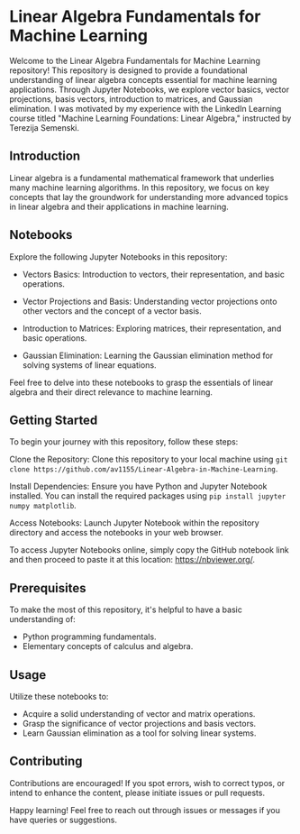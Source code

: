 
# Linear Algebra Fundamentals for Machine Learning

Welcome to the Linear Algebra Fundamentals for Machine Learning repository! This repository is designed to provide a foundational understanding of linear algebra concepts essential for machine learning applications. Through Jupyter Notebooks, we explore vector basics, vector projections, basis vectors, introduction to matrices, and Gaussian elimination. I was motivated by my experience with the LinkedIn Learning course titled "Machine Learning Foundations: Linear Algebra," instructed by Terezija Semenski.

## Introduction

Linear algebra is a fundamental mathematical framework that underlies many machine learning algorithms. In this repository, we focus on key concepts that lay the groundwork for understanding more advanced topics in linear algebra and their applications in machine learning.

## Notebooks

Explore the following Jupyter Notebooks in this repository:

- Vectors Basics: Introduction to vectors, their representation, and basic operations.

- Vector Projections and Basis: Understanding vector projections onto other vectors and the concept of a vector basis.

- Introduction to Matrices: Exploring matrices, their representation, and basic operations.

- Gaussian Elimination: Learning the Gaussian elimination method for solving systems of linear equations.

Feel free to delve into these notebooks to grasp the essentials of linear algebra and their direct relevance to machine learning.

## Getting Started

To begin your journey with this repository, follow these steps:

Clone the Repository: Clone this repository to your local machine using `git clone https://github.com/av1155/Linear-Algebra-in-Machine-Learning`.

Install Dependencies: Ensure you have Python and Jupyter Notebook installed. You can install the required packages using `pip install jupyter numpy matplotlib`.

Access Notebooks: Launch Jupyter Notebook within the repository directory and access the notebooks in your web browser.

To access Jupyter Notebooks online, simply copy the GitHub notebook link and then proceed to paste it at this location: <https://nbviewer.org/>.

## Prerequisites

To make the most of this repository, it's helpful to have a basic understanding of:

- Python programming fundamentals.
- Elementary concepts of calculus and algebra.

## Usage

Utilize these notebooks to:

- Acquire a solid understanding of vector and matrix operations.
- Grasp the significance of vector projections and basis vectors.
- Learn Gaussian elimination as a tool for solving linear systems.

## Contributing

Contributions are encouraged! If you spot errors, wish to correct typos, or intend to enhance the content, please initiate issues or pull requests.

Happy learning! Feel free to reach out through issues or messages if you have queries or suggestions.

